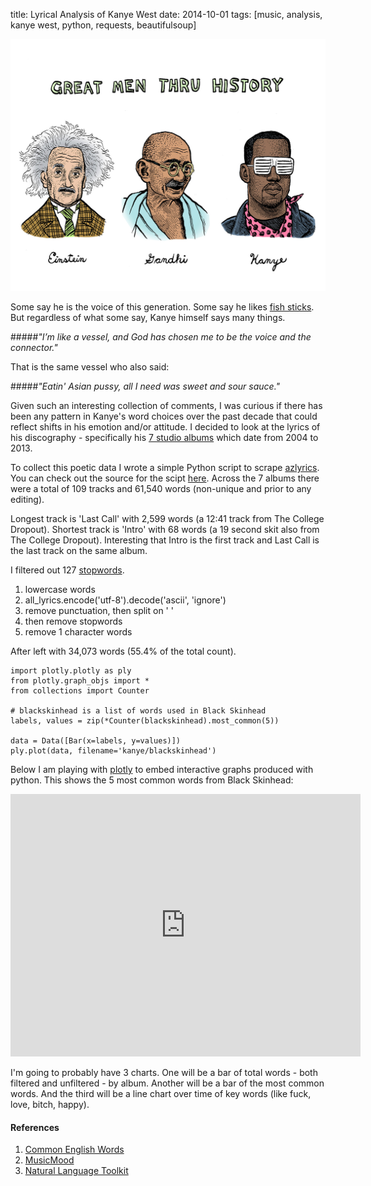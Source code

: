 title: Lyrical Analysis of Kanye West
date: 2014-10-01
tags: [music, analysis, kanye west, python, requests, beautifulsoup]

<div class="markdown-center">
    <img alt="Great Men Through History" src="../static/img/kanye/great_men.jpg">
</div>

Some say he is the voice of this generation. Some say he likes [fish sticks](http://en.wikipedia.org/wiki/Fishsticks_(South_Park)). But regardless of what some say, Kanye himself says many things.

#####_"I’m like a vessel, and God has chosen me to be the voice and the connector."_
<div></div>

That is the same vessel who also said:

#####_"Eatin' Asian pussy, all I need was sweet and sour sauce."_
<div></div>

Given such an interesting collection of comments, I was curious if there has been any pattern in Kanye's word choices over the past decade that could reflect shifts in his emotion and/or attitude. I decided to look at the lyrics of his discography - specifically his [7 studio albums](http://en.wikipedia.org/wiki/Kanye_West_discography#Studio_albums) which date from 2004 to 2013.

To collect this poetic data I wrote a simple Python script to scrape [azlyrics](http://www.azlyrics.com/). You can check out the source for the scipt [here](https://github.com/mschmo/personal-site/blob/master/snippets/azlyrics.py). Across the 7 albums there were a total of 109 tracks and 61,540 words (non-unique and prior to any editing).

Longest track is 'Last Call' with 2,599 words (a 12:41 track from The College Dropout). Shortest track is 'Intro' with 68 words (a 19 second skit also from The College Dropout). Interesting that Intro is the first track and Last Call is the last track on the same album.

I filtered out 127 [stopwords](http://en.wikipedia.org/wiki/Stop_words).

1. lowercase words
2. all_lyrics.encode('utf-8').decode('ascii', 'ignore')
3. remove punctuation, then split on ' '
4. then remove stopwords
5. remove 1 character words

After left with 34,073 words (55.4% of the total count).

<pre><code class="language-python">import plotly.plotly as ply
from plotly.graph_objs import *
from collections import Counter

# blackskinhead is a list of words used in Black Skinhead
labels, values = zip(*Counter(blackskinhead).most_common(5))

data = Data([Bar(x=labels, y=values)])
ply.plot(data, filename='kanye/blackskinhead')
</code></pre>

Below I am playing with [plotly](https://plot.ly/) to embed interactive graphs produced with python. This shows the 5 most common words from Black Skinhead:

<div class="markdown-center">
    <iframe width="560" height="420" frameborder="0" seamless="seamless" scrolling="no" src="https://plot.ly/~mschmoyer/2.embed?width=560&height=420"></iframe>
</div>

I'm going to probably have 3 charts. One will be a bar of total words - both filtered and unfiltered - by album. Another will be a bar of the most common words. And the third will be a line chart over time of key words (like fuck, love, bitch, happy).

#### References
1. [Common English Words](http://www.textfixer.com/resources/common-english-words.php)
2. [MusicMood](http://sebastianraschka.com/Articles/2014_musicmood.html)
3. [Natural Language Toolkit](http://www.nltk.org/)